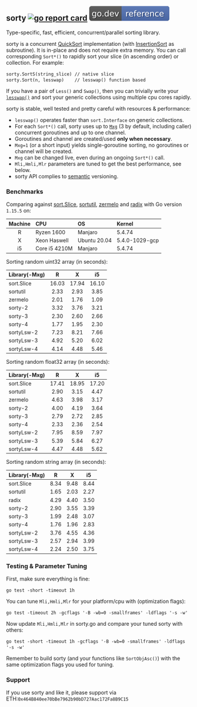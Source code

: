 ## sorty [![go report card](https://goreportcard.com/badge/github.com/jfcg/sorty)](https://goreportcard.com/report/github.com/jfcg/sorty) [![go.dev ref](https://raw.githubusercontent.com/jfcg/.github/main/godev.svg)](https://pkg.go.dev/github.com/jfcg/sorty)
Type-specific, fast, efficient, concurrent/parallel sorting library.

sorty is a concurrent [QuickSort](https://en.wikipedia.org/wiki/Quicksort) implementation (with [InsertionSort](https://en.wikipedia.org/wiki/Insertion_sort) as subroutine). It is in-place and does not require extra memory. You can call corresponding `Sort*()` to rapidly sort your slice (in ascending order) or collection. For example:
```
sorty.SortS(string_slice) // native slice
sorty.Sort(n, lesswap)    // lesswap() function based
```
If you have a pair of `Less()` and `Swap()`, then you can trivially write your [`lesswap()`](https://pkg.go.dev/github.com/jfcg/sorty#Sort) and sort your generic collections using multiple cpu cores rapidly.

sorty is stable, well tested and pretty careful with resources & performance:
- `lesswap()` operates faster than `sort.Interface` on generic collections.
- For each `Sort*()` call, sorty uses up to [`Mxg`](https://pkg.go.dev/github.com/jfcg/sorty#pkg-variables) (3 by default, including caller) concurrent goroutines and up to one channel.
- Goroutines and channel are created/used **only when necessary**.
- `Mxg=1` (or a short input) yields single-goroutine sorting, no goroutines or channel will be created.
- `Mxg` can be changed live, even during an ongoing `Sort*()` call.
- `Mli,Hmli,Mlr` parameters are tuned to get the best performance, see below.
- sorty API complies to [semantic](https://semver.org) versioning.

### Benchmarks
Comparing against [sort.Slice](https://golang.org/pkg/sort), [sortutil](https://github.com/twotwotwo/sorts), [zermelo](https://github.com/shawnsmithdev/zermelo) and [radix](https://github.com/yourbasic/radix) with Go version `1.15.5` on:

Machine|CPU|OS|Kernel
:---:|:---|:---|:---
R |Ryzen 1600   |Manjaro     |5.4.74
X |Xeon Haswell |Ubuntu 20.04|5.4.0-1029-gcp
i5|Core i5 4210M|Manjaro     |5.4.74

Sorting random uint32 array (in seconds):

Library(-Mxg)|R|X|i5
:---|:---:|:---:|:---:
sort.Slice|16.03|17.94|16.10
sortutil  | 2.33| 2.93| 3.85
zermelo   | 2.01| 1.76| 1.09
sorty-2   | 3.32| 3.76| 3.21
sorty-3   | 2.30| 2.60| 2.66
sorty-4   | 1.77| 1.95| 2.30
sortyLsw-2| 7.23| 8.21| 7.66
sortyLsw-3| 4.92| 5.20| 6.02
sortyLsw-4| 4.14| 4.48| 5.46

Sorting random float32 array (in seconds):

Library(-Mxg)|R|X|i5
:---|:---:|:---:|:---:
sort.Slice|17.41|18.95|17.20
sortutil  | 2.90| 3.15| 4.47
zermelo   | 4.63| 3.98| 3.17
sorty-2   | 4.00| 4.19| 3.64
sorty-3   | 2.79| 2.72| 2.85
sorty-4   | 2.33| 2.36| 2.54
sortyLsw-2| 7.95| 8.59| 7.97
sortyLsw-3| 5.39| 5.84| 6.27
sortyLsw-4| 4.47| 4.48| 5.62

Sorting random string array (in seconds):

Library(-Mxg)|R|X|i5
:---|:---:|:---:|:---:
sort.Slice| 8.34| 9.48| 8.44
sortutil  | 1.65| 2.03| 2.27
radix     | 4.29| 4.40| 3.50
sorty-2   | 2.90| 3.55| 3.39
sorty-3   | 1.99| 2.48| 3.07
sorty-4   | 1.76| 1.96| 2.83
sortyLsw-2| 3.76| 4.55| 4.36
sortyLsw-3| 2.57| 2.94| 3.99
sortyLsw-4| 2.24| 2.50| 3.75

### Testing & Parameter Tuning
First, make sure everything is fine:
```
go test -short -timeout 1h
```
You can tune `Mli,Hmli,Mlr` for your platform/cpu with (optimization flags):
```
go test -timeout 2h -gcflags '-B -wb=0 -smallframes' -ldflags '-s -w'
```
Now update `Mli,Hmli,Mlr` in sorty.go and compare your tuned sorty with others:
```
go test -short -timeout 1h -gcflags '-B -wb=0 -smallframes' -ldflags '-s -w'
```
Remember to build sorty (and your functions like `SortObjAsc()`) with the same
optimization flags you used for tuning.

### Support
If you use sorty and like it, please support via ETH:`0x464B840ee70bBe7962b90bD727Aac172Fa8B9C15`
